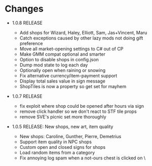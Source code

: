 # Changes

* 1.0.8 RELEASE
  * Add shops for Wizard, Haley, Elliott, Sam, Jas+Vincent, Maru
  * Catch exceptions caused by other lazy mods not doing gift preference
  * Move all market-opening settings to C# out of CP
  * Make GMM compat optional and smarter
  * Option to disable shops in config.json
  * Dump mod state to log each day
  * Optionally open when raining or snowing
  * Fix alternative currency/item-payment support
  * Display total sales value in sign message
  * ShopTiles is now a property so get set for mayhem
  
* 1.0.7 RELEASE
  * fix exploit where shop could be opened after hours via sign
  * remove click handler so we don't react to STF tile props
  * remove SVE's picnic set more thoroughly
  
* 1.0.5 RELEASE: New shops, new art, item quality
    * New shops: Caroline, Gunther, Pierre, Demetrius
    * Support item quality in NPC shops
    * Custom open and closed signs for shops
    * Load random items from a category
    * Fix annoying log spam when a not-ours chest is clicked on
\
